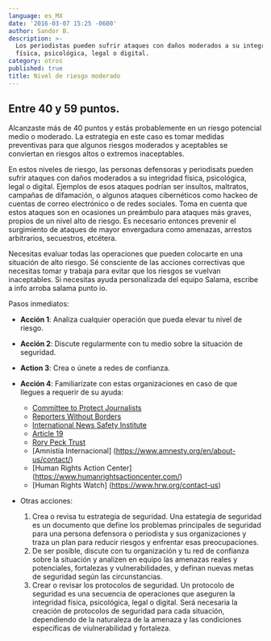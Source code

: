 ```yaml
---
language: es_MX
date: '2016-03-07 15:25 -0600'
author: Sandor B.
description: >-
  Los periodistas pueden sufrir ataques con daños moderados a su integridad
  física, psicológica, legal o digital.
category: otros
published: true
title: Nivel de riesgo moderado
---
```


## Entre 40 y 59 puntos. 

Alcanzaste más de 40 puntos y estás probablemente en un riesgo potencial medio o moderado.
La estrategia en este caso es tomar medidas preventivas para que algunos riesgos moderados y aceptables se conviertan en riesgos altos o extremos inaceptables.

En estos niveles de riesgo, las personas defensoras y periodisats pueden sufrir ataques con daños moderados a su integridad física, psicológica, legal o digital. Ejemplos de esos ataques podrían ser insultos, maltratos, campañas de difamación, o algunos ataques cibernéticos como hackeo de cuentas de correo electrónico o de redes sociales. Toma en cuenta que estos ataques son en ocasiones un preámbulo para ataques más graves, propios de un nivel alto de riesgo. Es necesario entonces prevenir el surgimiento de ataques de mayor envergadura como amenazas, arrestos arbitrarios, secuestros, etcétera.

Necesitas evaluar todas las operaciones que pueden colocarte en una situación de alto riesgo. 
Sé consciente de las acciones correctivas que necesitas tomar y trabaja para evitar que los riesgos se vuelvan inaceptables. 
Si necesitas ayuda personalizada del equipo Salama, escribe a info arroba salama punto io.

Pasos inmediatos: 

- **Acción 1**: Analiza cualquier operación que pueda elevar tu nivel de riesgo.

- **Acción 2**: Discute regularmente con tu medio sobre la situación de seguridad.

- **Action 3**: Crea o únete a redes de confianza.

- **Acción 4**: Familiarízate con estas organizaciones en caso de que llegues a requerir de su ayuda:
  - [Committee to Protect Journalists](https://www.cpj.org/campaigns/assistance/how-to-get-help.php)
  - [Reporters Without Borders](http://en.rsf.org/a-hotline-for-journalists-in-17-04-2007,21749.html) 
  - [International News Safety Institute](http://www.newssafety.org/contact/) 
  - [Article 19](http://www.article19.org/pages/en/contact-us.html)
  - [Rory Peck Trust](https://rorypecktrust.org/Contact)
  - [Amnistía Internacional] (https://www.amnesty.org/en/about-us/contact/)
  - [Human Rights Action Center] (https://www.humanrightsactioncenter.com/)
  - [Human Rights Watch] (https://www.hrw.org/contact-us)

- Otras acciones:
  1.  Crea o revisa tu estrategia de seguridad. 
	Una estategia de seguridad es un documento que define los problemas principales de seguridad para una persona defensora o periodista y sus organizaciones y traza un plan para reducir riesgos y enfrentar esas preocupaciones. 
  2.  De ser posible, discute con tu organización y tu red de confianza sobre la situación y analizen en equipo las amenazas reales y potenciales, fortalezas y vulnerabilidades, y definan nuevas metas de seguridad según las circunstancias.
  3.  Crear o revisar los protocolos de seguridad. Un protocolo de seguridad es una secuencia de operaciones que aseguren la integridad física, psicológica, legal o digital. Será necesaria la creación de protocolos de seguridad para cada situación, dependiendo de la naturaleza de la amenaza y las condiciones específicas de viulnerabilidad y fortaleza.
